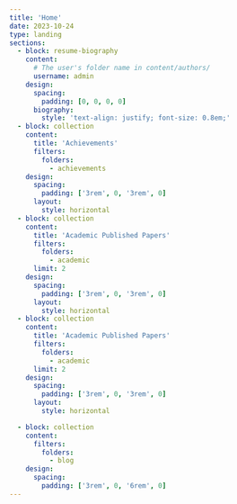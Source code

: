 ```yaml
---
title: 'Home'
date: 2023-10-24
type: landing
sections:
  - block: resume-biography
    content:
      # The user's folder name in content/authors/
      username: admin
    design:
      spacing:
        padding: [0, 0, 0, 0]
      biography:
        style: 'text-align: justify; font-size: 0.8em;'
  - block: collection
    content:
      title: 'Achievements'
      filters:
        folders:
          - achievements
    design:
      spacing:
        padding: ['3rem', 0, '3rem', 0]
      layout:
        style: horizontal
  - block: collection
    content:
      title: 'Academic Published Papers'
      filters:
        folders:
          - academic
      limit: 2
    design:
      spacing:
        padding: ['3rem', 0, '3rem', 0]
      layout:
        style: horizontal
  - block: collection
    content:
      title: 'Academic Published Papers'
      filters:
        folders:
          - academic
      limit: 2
    design:
      spacing:
        padding: ['3rem', 0, '3rem', 0]
      layout:
        style: horizontal

  - block: collection
    content:
      filters:
        folders:
          - blog
    design:
      spacing:
        padding: ['3rem', 0, '6rem', 0]
---
```





